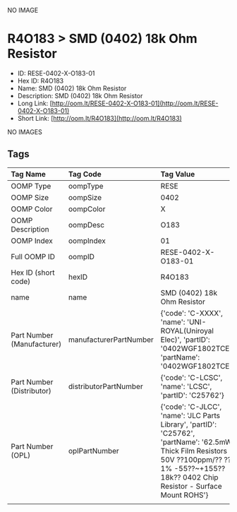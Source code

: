 


  
NO IMAGE  
# R4O183 > SMD (0402) 18k Ohm Resistor

- ID: RESE-0402-X-O183-01
- Hex ID: R4O183
- Name: SMD (0402) 18k Ohm Resistor
- Description: SMD (0402) 18k Ohm Resistor
- Long Link: [http://oom.lt/RESE-0402-X-O183-01](http://oom.lt/RESE-0402-X-O183-01)
- Short Link: [http://oom.lt/R4O183](http://oom.lt/R4O183)
  
NO IMAGES  
## Tags
  

|Tag Name|Tag Code|Tag Value|
| :--- | :--- | :--- |
|OOMP Type|oompType|RESE|
|OOMP Size|oompSize|0402|
|OOMP Color|oompColor|X|
|OOMP Description|oompDesc|O183|
|OOMP Index|oompIndex|01|
|Full OOMP ID|oompID|RESE-0402-X-O183-01|
|Hex ID (short code)|hexID|R4O183|
|name|name|SMD (0402) 18k Ohm Resistor|
|Part Number (Manufacturer)|manufacturerPartNumber|{'code': 'C-XXXX', 'name': 'UNI-ROYAL(Uniroyal Elec)', 'partID': '0402WGF1802TCE', 'partName': '0402WGF1802TCE'}|
|Part Number (Distributor)|distributorPartNumber|{'code': 'C-LCSC', 'name': 'LCSC', 'partID': 'C25762'}|
|Part Number (OPL)|oplPartNumber|{'code': 'C-JLCC', 'name': 'JLC Parts Library', 'partID': 'C25762', 'partName': '62.5mW Thick Film Resistors 50V ??100ppm/?? ??1% -55??~+155?? 18k?? 0402  Chip Resistor - Surface Mount ROHS'}|
||||
